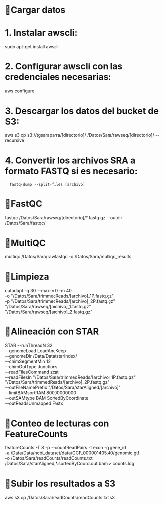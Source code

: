 # 🧬Cargar datos
# 1.	Instalar awscli:
sudo apt-get install awscli
# 2.	Configurar awscli con las credenciales necesarias:
aws configure
# 3.	Descargar los datos del bucket de S3:
aws s3 cp s3://tgsaraparra/[directorio]/ /Datos/Sara/rawseq/[directorio]/ --recursive
# 4.	Convertir los archivos SRA a formato FASTQ si es necesario:
	  fastq-dump --split-files [archivo]

# 🧬FastQC

fastqc /Datos/Sara/rawseq/[directorio]/*.fastq.gz --outdir /Datos/Sara/fastqc/

# 🧬MultiQC

multiqc /Datos/Sara/rawfastqc -o /Datos/Sara/multiqc_results


# 🧬Limpieza

cutadapt -q 30 --max-n 0 -m 40 \
    -o "/Datos/Sara/trimmedReads/[archivo]_1P.fastq.gz" \
    -p "/Datos/Sara/trimmedReads/[archivo]_2P.fastq.gz" \
    "/Datos/Sara/rawseq/[archivo]_1.fastq.gz" \
    "/Datos/Sara/rawseq/[archivo]_2.fastq.gz"

# 🧬Alineación con STAR

STAR --runThreadN 32 \
    --genomeLoad LoadAndKeep \
    --genomeDir /Data/Data/starIndex/ \
    --chimSegmentMin 12 \
    --chimOutType Junctions \
    --readFilesCommand zcat \
    --readFilesIn "/Datos/Sara/trimmedReads/[archivo]_1P.fastq.gz" "/Datos/Sara/trimmedReads/[archivo]_2P.fastq.gz" \
    --outFileNamePrefix "/Datos/Sara/starAligned/[archivo]" \
    --limitBAMsortRAM 80000000000 \
    --outSAMtype BAM SortedByCoordinate \
    --outReadsUnmapped Fastx

# 🧬Conteo de lecturas con FeatureCounts

featureCounts -T 8 -p --countReadPairs -t exon -g gene_id \
    -a /Data/Data/ncbi_dataset/data/GCF_000001405.40/genomic.gtf \
    -o /Datos/Sara/readCounts/readCounts.txt /Datos/Sara/starAligned/*.sortedByCoord.out.bam > counts.log


# 🧬Subir los resultados a S3

aws s3 cp /Datos/Sara/readCounts/readCounts.txt s3

